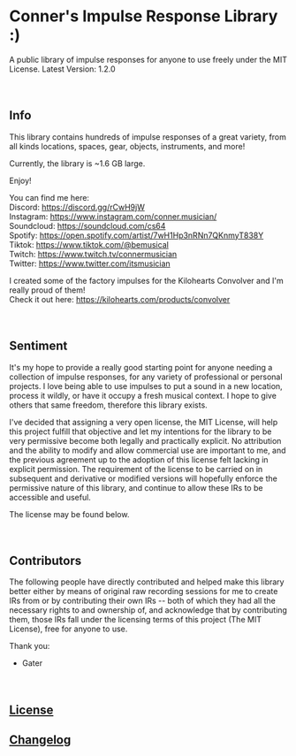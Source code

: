 #	Conner's Impulse Response Library :)
A public library of impulse responses for anyone to use freely under the MIT License.
Latest Version: 1.2.0
<br/><br/><br/>


##        Info
This library contains hundreds of impulse responses of a great variety,
from all kinds locations, spaces, gear, objects, instruments, and more!

Currently, the library is ~1.6 GB large.
<br/>

Enjoy!
<br/>

You can find me here:<br/>
Discord:	https://discord.gg/rCwH9jW<br/>
Instagram:	https://www.instagram.com/conner.musician/<br/>
Soundcloud:	https://soundcloud.com/cs64<br/>
Spotify:	https://open.spotify.com/artist/7wH1Hp3nRNn7QKnmyT838Y<br/>
Tiktok:		https://www.tiktok.com/@bemusical<br/>
Twitch:		https://www.twitch.tv/connermusician<br/>
Twitter:	https://www.twitter.com/itsmusician<br/>

I created some of the factory impulses for the Kilohearts Convolver and I'm really proud of them!
<br/>
Check it out here: https://kilohearts.com/products/convolver
<br/><br/><br/>


##        Sentiment
It's my hope to provide a really good starting point for anyone needing a collection of
impulse responses, for any variety of professional or personal projects. I love being
able to use impulses to put a sound in a new location, process it wildly, or have it
occupy a fresh musical context. I hope to give others that same freedom, therefore this
library exists.

I've decided that assigning a very open license, the MIT License, will help this project
fulfill that objective and let my intentions for the library to be very permissive become
both legally and practically explicit. No attribution and the ability to modify and allow
commercial use are important to me, and the previous agreement up to the adoption of this
license felt lacking in explicit permission. The requirement of the license to be carried
on in subsequent and derivative or modified versions will hopefully enforce the permissive
nature of this library, and continue to allow these IRs to be accessible and useful.

The license may be found below.
<br/><br/><br/>


##        Contributors
The following people have directly contributed and helped make this library better
either by means of original raw recording sessions for me to create IRs from or by
contributing their own IRs -- both of which they had all the necessary rights to and
ownership of, and acknowledge that by contributing them, those IRs fall under the
licensing terms of this project (The MIT License), free for anyone to use.

Thank you:

- Gater
<br/><br/><br/>


##            [License](/License.md)


##            [Changelog](/Changelog.md)
